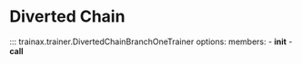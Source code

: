 # Diverted Chain

::: trainax.trainer.DivertedChainBranchOneTrainer
    options:
        members:
            - __init__
            - __call__